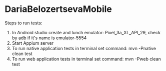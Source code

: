 # DariaBelozertsevaMobile
Steps to run tests:
1. In Android studio create and lunch emulator: Pixel_3a_XL_API_29, check by adb if it's name is emulator-5554
2. Start Appium server
3. To run native application tests in terminal set command:
mvn -Pnative clean test
4. To run web application tests in terminal set command:
mvn -Pweb clean test
